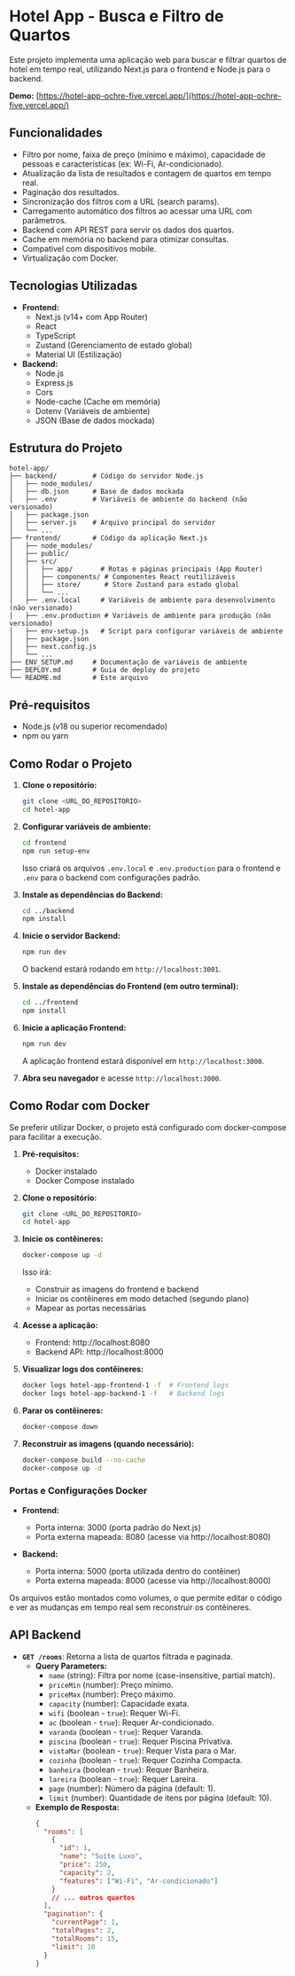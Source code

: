 # Hotel App - Busca e Filtro de Quartos

Este projeto implementa uma aplicação web para buscar e filtrar quartos de hotel em tempo real, utilizando Next.js para o frontend e Node.js para o backend.

**Demo:** [https://hotel-app-ochre-five.vercel.app/](https://hotel-app-ochre-five.vercel.app/)

## Funcionalidades

- Filtro por nome, faixa de preço (mínimo e máximo), capacidade de pessoas e características (ex: Wi-Fi, Ar-condicionado).
- Atualização da lista de resultados e contagem de quartos em tempo real.
- Paginação dos resultados.
- Sincronização dos filtros com a URL (search params).
- Carregamento automático dos filtros ao acessar uma URL com parâmetros.
- Backend com API REST para servir os dados dos quartos.
- Cache em memória no backend para otimizar consultas.
- Compatível com dispositivos mobile.
- Virtualização com Docker.

## Tecnologias Utilizadas

- **Frontend:**
  - Next.js (v14+ com App Router)
  - React
  - TypeScript
  - Zustand (Gerenciamento de estado global)
  - Material UI (Estilização)
- **Backend:**
  - Node.js
  - Express.js
  - Cors
  - Node-cache (Cache em memória)
  - Dotenv (Variáveis de ambiente)
  - JSON (Base de dados mockada)

## Estrutura do Projeto

```
hotel-app/
├── backend/         # Código do servidor Node.js
│   ├── node_modules/
│   ├── db.json      # Base de dados mockada
│   ├── .env         # Variáveis de ambiente do backend (não versionado)
│   ├── package.json
│   ├── server.js    # Arquivo principal do servidor
│   └── ...
├── frontend/        # Código da aplicação Next.js
│   ├── node_modules/
│   ├── public/
│   ├── src/
│   │   ├── app/       # Rotas e páginas principais (App Router)
│   │   ├── components/ # Componentes React reutilizáveis
│   │   ├── store/      # Store Zustand para estado global
│   │   └── ...
│   ├── .env.local     # Variáveis de ambiente para desenvolvimento (não versionado)
│   ├── .env.production # Variáveis de ambiente para produção (não versionado)
│   ├── env-setup.js   # Script para configurar variáveis de ambiente
│   ├── package.json
│   ├── next.config.js
│   └── ...
├── ENV_SETUP.md     # Documentação de variáveis de ambiente
├── DEPLOY.md        # Guia de deploy do projeto
└── README.md        # Este arquivo
```

## Pré-requisitos

- Node.js (v18 ou superior recomendado)
- npm ou yarn

## Como Rodar o Projeto

1.  **Clone o repositório:**
    ```bash
    git clone <URL_DO_REPOSITORIO>
    cd hotel-app
    ```

2.  **Configurar variáveis de ambiente:**
    ```bash
    cd frontend
    npm run setup-env
    ```
    Isso criará os arquivos `.env.local` e `.env.production` para o frontend e `.env` para o backend com configurações padrão.

3.  **Instale as dependências do Backend:**
    ```bash
    cd ../backend
    npm install
    ```

4.  **Inicie o servidor Backend:**
    ```bash
    npm run dev
    ```
    O backend estará rodando em `http://localhost:3001`.

5.  **Instale as dependências do Frontend (em outro terminal):**
    ```bash
    cd ../frontend
    npm install
    ```

6.  **Inicie a aplicação Frontend:**
    ```bash
    npm run dev
    ```
    A aplicação frontend estará disponível em `http://localhost:3000`.

7.  **Abra seu navegador** e acesse `http://localhost:3000`.

## Como Rodar com Docker

Se preferir utilizar Docker, o projeto está configurado com docker-compose para facilitar a execução.

1. **Pré-requisitos:**
   - Docker instalado
   - Docker Compose instalado

2. **Clone o repositório:**
   ```bash
   git clone <URL_DO_REPOSITORIO>
   cd hotel-app
   ```

3. **Inicie os contêineres:**
   ```bash
   docker-compose up -d
   ```
   Isso irá:
   - Construir as imagens do frontend e backend
   - Iniciar os contêineres em modo detached (segundo plano)
   - Mapear as portas necessárias

4. **Acesse a aplicação:**
   - Frontend: http://localhost:8080
   - Backend API: http://localhost:8000

5. **Visualizar logs dos contêineres:**
   ```bash
   docker logs hotel-app-frontend-1 -f  # Frontend logs
   docker logs hotel-app-backend-1 -f   # Backend logs
   ```

6. **Parar os contêineres:**
   ```bash
   docker-compose down
   ```

7. **Reconstruir as imagens (quando necessário):**
   ```bash
   docker-compose build --no-cache
   docker-compose up -d
   ```

### Portas e Configurações Docker

- **Frontend:**
  - Porta interna: 3000 (porta padrão do Next.js)
  - Porta externa mapeada: 8080 (acesse via http://localhost:8080)
  
- **Backend:**
  - Porta interna: 5000 (porta utilizada dentro do contêiner)
  - Porta externa mapeada: 8000 (acesse via http://localhost:8000)

Os arquivos estão montados como volumes, o que permite editar o código e ver as mudanças em tempo real sem reconstruir os contêineres.



## API Backend

- **`GET /rooms`**: Retorna a lista de quartos filtrada e paginada.
  - **Query Parameters:**
    - `name` (string): Filtra por nome (case-insensitive, partial match).
    - `priceMin` (number): Preço mínimo.
    - `priceMax` (number): Preço máximo.
    - `capacity` (number): Capacidade exata.
    - `wifi` (boolean - `true`): Requer Wi-Fi.
    - `ac` (boolean - `true`): Requer Ar-condicionado.
    - `varanda` (boolean - `true`): Requer Varanda.
    - `piscina` (boolean - `true`): Requer Piscina Privativa.
    - `vistaMar` (boolean - `true`): Requer Vista para o Mar.
    - `cozinha` (boolean - `true`): Requer Cozinha Compacta.
    - `banheira` (boolean - `true`): Requer Banheira.
    - `lareira` (boolean - `true`): Requer Lareira.
    - `page` (number): Número da página (default: 1).
    - `limit` (number): Quantidade de itens por página (default: 10).
  - **Exemplo de Resposta:**
    ```json
    {
      "rooms": [
        {
          "id": 1,
          "name": "Suíte Luxo",
          "price": 250,
          "capacity": 2,
          "features": ["Wi-Fi", "Ar-condicionado"]
        }
        // ... outros quartos
      ],
      "pagination": {
        "currentPage": 1,
        "totalPages": 2,
        "totalRooms": 15,
        "limit": 10
      }
    }
    ``` 